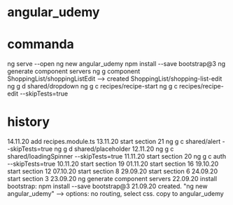 # angular_udemy

# commanda
ng serve --open
ng new angular_udemy
npm install --save bootstrap@3
ng generate component servers
ng g component ShoppingList/shoppingListEdit --> created ShoppingList/shopping-list-edit
ng g d shared/dropdown
ng g c recipes/recipe-start
ng g c recipes/recipe-edit --skipTests=true

# history
14.11.20
  add recipes.module.ts
13.11.20 start section 21
  ng g c shared/alert --skipTests=true
  ng g d shared/placeholder
12.11.20
  ng g c shared/loadingSpinner --skipTests=true
11.11.20 start section 20
  ng g c auth --skipTests=true
10.11.20 start section 19
01.11.20 start section 16
19.10.20 start section 12 
07.10.20 start section 8
29.09.20 start section 6
24.09.20 start section 3
23.09.20 ng generate component servers
22.09.20 install bootstrap: npm install --save bootstrap@3
21.09.20 created. "ng new angular_udemy" --> options: no routing, select css. copy to angular_udemy
